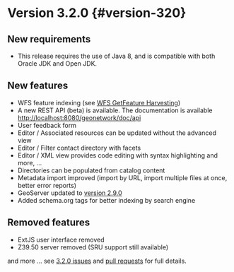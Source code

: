 # Version 3.2.0 {#version-320}

## New requirements

-   This release requires the use of Java 8, and is compatible with both Oracle JDK and Open JDK.

## New features

-   WFS feature indexing (see [WFS GetFeature Harvesting](../../user-guide/harvesting/harvesting-wfs-features.md))
-   A new REST API (beta) is available. The documentation is available <http://localhost:8080/geonetwork/doc/api>
-   User feedback form
-   Editor / Associated resources can be updated without the advanced view
-   Editor / Filter contact directory with facets
-   Editor / XML view provides code editing with syntax highlighting and more, \...
-   Directories can be populated from catalog content
-   Metadata import improved (import by URL, import multiple files at once, better error reports)
-   GeoServer updated to [version 2.9.0](http://geoserver.org/)
-   Added schema.org tags for better indexing by search engine

## Removed features

-   ExtJS user interface removed
-   Z39.50 server removed (SRU support still available)

and more \... see [3.2.0 issues](https://github.com/geonetwork/core-geonetwork/issues?q=is%3Aissue+milestone%3A3.2.0+is%3Aclosed) and [pull requests](https://github.com/geonetwork/core-geonetwork/pulls?q=milestone%3A3.2.0+is%3Aclosed+is%3Apr) for full details.
